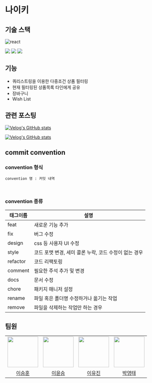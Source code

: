 # 나이키

## 기술 스택

![react](https://img.shields.io/badge/React-20232A?style=flat-square&logo=react&logoColor=61DAFB)

<!--
- 대규모 커뮤니티를 통한 정보 습득에 유리
- JSX 문법을 사용함에 따라, JavaScript에 대한 지식을 바탕으로 접근성이 용이하다 판단
  </br> -->

 <img src="https://img.shields.io/badge/TypeScript-3178C6?style=flat&logo=TypeScript&logoColor=white"/>
<!-- 
- 정적타이핑을 통한 사전 디버깅 -->

 <img src="https://img.shields.io/badge/Redux-764ABC?style=flat&logo=Redux&logoColor=white"/>
<!-- 
- 전역 상태 관리 -->

 <img src="https://img.shields.io/badge/Scss-cc6699.svg?&style=for-the-badge&logo=Sass&logoColor=white"/>
<!-- 
- Nesting을 통한 코드 가독성 및 유지보수성
- 변수를 이용한 CSS 속성 관리 -->

## 기능

- 쿼리스트링을 이용한 다중조건 상품 필터링
- 현재 필터링된 상품목록 타인에게 공유
- 장바구니
- Wish List

## 관련 포스팅

[![Velog's GitHub stats](https://velog-readme-stats.vercel.app/api?name=hoon0123&slug=성능-최적화를-위한-조그마한-노력들-1&color=dark)](https://velog.io/@hoon0123/%EC%84%B1%EB%8A%A5-%EC%B5%9C%EC%A0%81%ED%99%94%EB%A5%BC-%EC%9C%84%ED%95%9C-%EC%A1%B0%EA%B7%B8%EB%A7%88%ED%95%9C-%EB%85%B8%EB%A0%A5%EB%93%A4-1)

[![Velog's GitHub stats](https://velog-readme-stats.vercel.app/api?name=hoon0123&slug=나이키-프로젝트-최종-회고&color=dark)](https://velog.io/@hoon0123/%EB%82%98%EC%9D%B4%ED%82%A4-%ED%94%84%EB%A1%9C%EC%A0%9D%ED%8A%B8-%EC%B5%9C%EC%A2%85-%ED%9A%8C%EA%B3%A0)

## commit convention

### convention 형식

```
convention 명 : 커밋 내역
```

<br />

### convention 종류

| 태그이름 | 설명                                                  |
| -------- | ----------------------------------------------------- |
| feat     | 새로운 기능 추가                                      |
| fix      | 버그 수정                                             |
| design   | css 등 사용자 UI 수정                                 |
| style    | 코드 포맷 변경, 세미 콜론 누락, 코드 수정이 없는 경우 |
| refactor | 코드 리팩토링                                         |
| comment  | 필요한 주석 추가 및 변경                              |
| docs     | 문서 수정                                             |
| chore    | 패키지 매니저 설정                                    |
| rename   | 파일 혹은 폴더명 수정하거나 옮기는 작업               |
| remove   | 파일을 삭제하는 작업만 하는 경우                      |

## 팀원

<table>
    <tr>
        <td align="center"><img src="https://user-images.githubusercontent.com/93499154/208896498-126d95de-db48-4a7d-a7bf-27151ec93b5c.png" width="100">
        </td>
        <td align="center"><img src="https://avatars.githubusercontent.com/u/109199929?v=4" width="100"></td>
        <td align="center"><img src="https://avatars.githubusercontent.com/u/107909808?v=4" width="100"></td>
        <td align="center"><img src="https://avatars.githubusercontent.com/u/109051647?v=4" width="100"></td>
    </tr>
    <tr>
        <td align="center"><a href="https://github.com/ihd0628">이승훈</a></td>
        <td align="center"><a href="https://github.com/1211lys">이윤승</a></td>
        <td align="center"><a href="https://github.com/blackkong34">이유진</a></td>
        <td align="center"><a href="https://github.com/0taepark">박영태</a></td>
    </tr>
</table>
